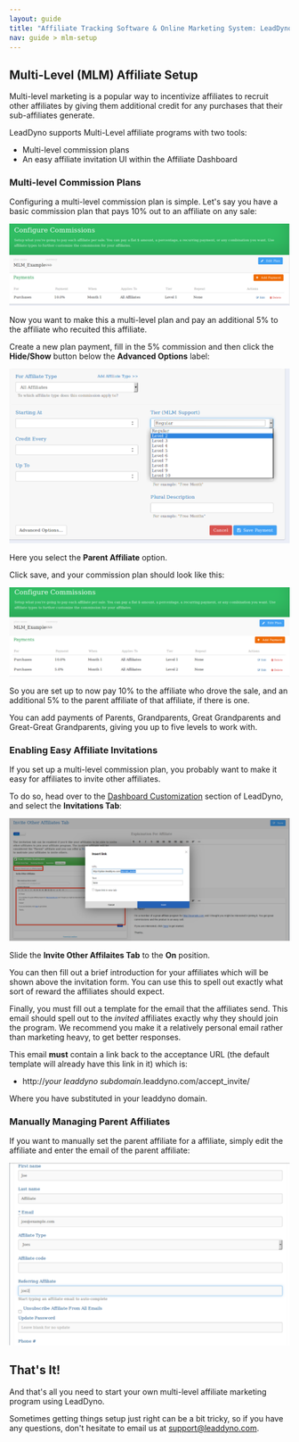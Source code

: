 ```yaml
---
layout: guide
title: "Affiliate Tracking Software & Online Marketing System: LeadDyno"
nav: guide > mlm-setup
---
```


## Multi-Level (MLM) Affiliate Setup

Multi-level marketing is a popular way to incentivize affiliates to recruit other affiliates by giving them
additional credit for any purchases that their sub-affiliates generate.

LeadDyno supports Multi-Level affiliate programs with two tools:

* Multi-level commission plans
* An easy affiliate invitation UI within the Affiliate Dashboard

### Multi-level Commission Plans

Configuring a multi-level commission plan is simple.  Let's say you have a basic commission plan that pays 10% out
to an affiliate on any sale:

![](img/mlm-initial-plan.png)

Now you want to make this a multi-level plan and pay an additional 5% to the affiliate who recuited this affiliate.

Create a new plan payment, fill in the 5% commission and then click the **Hide/Show** button below the **Advanced Options**
label:

![](img/mlm-parent-plan.png)

Here you select the **Parent Affiliate** option.

Click save, and your commission plan should look like this:

![](img/mlm-after-parent-plan.png)

So you are set up to now pay 10% to the affiliate who drove the sale, and an additional 5% to the parent affiliate of
that affiliate, if there is one.

You can add payments of Parents, Grandparents, Great Grandparents and Great-Great Grandparents, giving you up to five
levels to work with.

### Enabling Easy Affiliate Invitations

If you set up a multi-level commission plan, you probably want to make it easy for affiliates to invite other affiliates.

To do so, head over to the [Dashboard Customization](https://app.leaddyno.com/content/dashboard_customization) section
of LeadDyno, and select the **Invitations Tab**:

![](img/mlm-invite-ui.png)

Slide the **Invite Other Affilaites Tab** to the **On** position.

You can then fill out a brief introduction for your affiliates which will be shown above the invitation form.  You
can use this to spell out exactly what sort of reward the affiliates should expect.

Finally, you must fill out a template for the email that the affiliates send.  This email should spell out to the
*invited* affiliates exactly why they should join the program.  We recommend you make it a relatively personal email
rather than marketing heavy, to get better responses.

This email **must** contain a link back to the acceptance URL (the default template will already have this link in it) which
is:

* http://*your leaddyno subdomain*.leaddyno.com/accept_invite/

Where you have substituted in your leaddyno domain.

### Manually Managing Parent Affiliates

If you want to manually set the parent affiliate for a affiliate, simply edit the affiliate and enter the email
of the parent affiliate:

![](img/mlm-explicit.png)

## That's It!

And that's all you need to start your own multi-level affiliate marketing program using LeadDyno.

Sometimes getting things setup just right can be a bit tricky, so if you have any questions, don't hesitate to
email us at <support@leaddyno.com>.